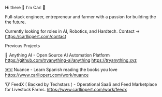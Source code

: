 Hi there 👋 I'm Carl 🚀

<!-- <img src="banner.jpg" width="100%" /> -->

Full-stack engineer, entrepreneur and farmer with a passion for building the the future.

Currently looking for roles in AI, Robotics, and Hardtech.
Contact -> https://carllippert.com/contact

Previous Projects

🤖 Anything AI - Open Source AI Automation Platform
https://github.com/tryanything-ai/anything
https://tryanything.xyz

🇲🇽 Nuance - Learn Spanish reading the books you love
https://www.carllippert.com/work/nuance

🐮 FeedX ( Backed by Techstars ) - Operational SaaS and Feed Marketplace for Livestock Farms.
https://www.carllippert.com/work/feedx
